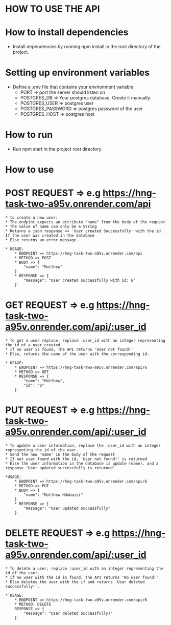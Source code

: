 # HOW TO USE THE API

# How to install dependencies
* Install dependencies by running npm install in the root directory of the project.

# Setting up environment variables
* Define a .env file that contains your environment variable
    * PORT => port the server should listen on
    * POSTGRES_DB => Your postgres database, Create it manually.
    * POSTGRES_USER => postgres user
    * POSTGRES_PASSWORD => postgres password of the user
    * POSTGRES_HOST => postgres host

# How to run
* Run npm start in the project root directory

# How to use
# POST REQUEST => e.g https://hng-task-two-a95v.onrender.com/api
    * to create a new user:
    * The endpint expects an attribute "name" from the body of the request
    * The value of name can only be a String
    * Returns a json response => 'User created Successfully' with the id . If the user was created in the database
    * Else returns an error message.

    * USAGE:
        * ENDPOINT => https://hng-task-two-a95v.onrender.com/api
        * METHOD => POST
        * BODY => {
            "name": "Matthew"
        }
        * RESPONSE => {
            "message": "User created successfully with id: 6"
        }

# GET REQUEST => e.g https://hng-task-two-a95v.onrender.com/api/:user_id
    * To get a user replace, replace :user_id with an integer representing the id of a user created
    * If no user is found, The API returns 'User not found!'
    * Else, returns the name of the user with the corresponding id.

    * USAGE:
        * ENDPOINT => https://hng-task-two-a95v.onrender.com/api/6
        * METHOD => GET
        * RESPONSE => {
            "name": "Matthew",
            "id": "6"
        }

# PUT REQUEST => e.g https://hng-task-two-a95v.onrender.com/api/:user_id
    * To update a user information, replace the :user_id with an integer representing the id of the user.
    * Send the new 'name' in the body of the request
    * If not user found with the id, 'User not found!' is returned
    * Else the user information in the database is update (name). and a response 'User updated successfully is returned'

    *USAGE:
        * ENDPOINT => https://hng-task-two-a95v.onrender.com/api/6
        * METHOD => PUT
        * BODY => {
            "name": "Matthew Ndubuisi"
        }
        * RESPONSE => {
            "message": "User updated successfully"
        }

# DELETE REQUEST => e.g https://hng-task-two-a95v.onrender.com/api/:user_id
    * To delete a user, replace :user_id with an integer representing the id of the user.
    * if no user with the id is found, the API returns 'No user found!'
    * Else deletes the user with the if and returns 'User deleted successfully!'.

    * USAGE:
        * ENDPOINT => https://hng-task-two-a95v.onrender.com/api/6
        * METHOD: DELETE
        RESPONSE => {
            "message": "User deleted successfully!"
        }
